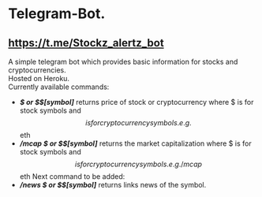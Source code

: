 # Telegram-Bot. 
## https://t.me/Stockz_alertz_bot
A simple telegram bot which provides basic information for stocks and cryptocurrencies. <br />
Hosted on Heroku. <br />
Currently available commands:
- ***$ or $$[symbol]*** returns price of stock or cryptocurrency where $ is for stock symbols and $$ is for cryptocurrency symbols. e.g. $$eth
- ***/mcap $ or $$[symbol]*** returns the market capitalization where $ is for stock symbols and $$ is for cryptocurrency symbols. e.g. /mcap $$eth
Next command to be added:
- ***/news $ or $$[symbol]*** returns links news of the symbol.
